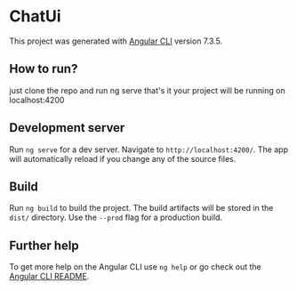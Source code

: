 # ChatUi

This project was generated with [Angular CLI](https://github.com/angular/angular-cli) version 7.3.5.

## How to run?    
just clone the repo and run ng serve that's it your project will be running on localhost:4200

## Development server
Run `ng serve` for a dev server. Navigate to `http://localhost:4200/`. The app will automatically reload if you change any of the source files.

## Build

Run `ng build` to build the project. The build artifacts will be stored in the `dist/` directory. Use the `--prod` flag for a production build.


## Further help

To get more help on the Angular CLI use `ng help` or go check out the [Angular CLI README](https://github.com/angular/angular-cli/blob/master/README.md).
